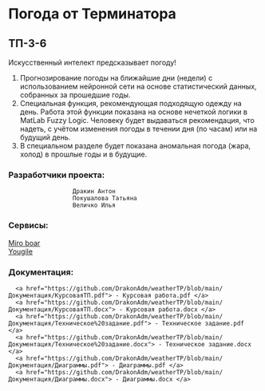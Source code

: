 # Погода от Терминатора
## ТП-3-6
Искусственный интелект предсказывает погоду!
1) Прогнозирование погоды на ближайшие дни (недели) с использованием нейронной сети на основе статистический данных, собранных за прошедшие годы.
2) Специальная функция, рекомендующая подходящую одежду на день. Работа этой функции показана на основе нечеткой логики в MatLab Fuzzy Logic. Человеку будет выдаваться рекомендация, что надеть, с учётом изменения погоды в течении дня (по часам) или на будущий день.
3) В специальном разделе будет показана аномальная погода (жара, холод) в прошлые годы и в будущие.  
 
### Разработчики проекта:  
                      Дракин Антон  
                      Покушалова Татьяна  
                      Величко Илья  
### Сервисы:  
[Miro boar](https://miro.com/app/board/uXjVPjUNL7U=/)  
[Yougile](https://ru.yougile.com/team/439a3f37f022/Создание-сайта-Weather/Моя-доска)  
      
### Документация: 
      <a href="https://github.com/DrakonAdm/weatherTP/blob/main/Документация/КурсоваяТП.pdf"> - Курсовая работа.pdf </a>  
      <a href="https://github.com/DrakonAdm/weatherTP/blob/main/Документация/КурсоваяТП.docx"> - Курсовая работа.docx </a>  
      <a href="https://github.com/DrakonAdm/weatherTP/blob/main/Документация/Техническое%20задание.pdf"> - Техническое задание.pdf </a>  
      <a href="https://github.com/DrakonAdm/weatherTP/blob/main/Документация/Техническое%20задание.docx"> - Техническое задание.docx </a>  
      <a href="https://github.com/DrakonAdm/weatherTP/blob/main/Документация/Диаграммы.pdf"> - Диаграммы.pdf </a>  
      <a href="https://github.com/DrakonAdm/weatherTP/blob/main/Документация/Диаграммы.docx"> - Диаграммы.docx </a>
